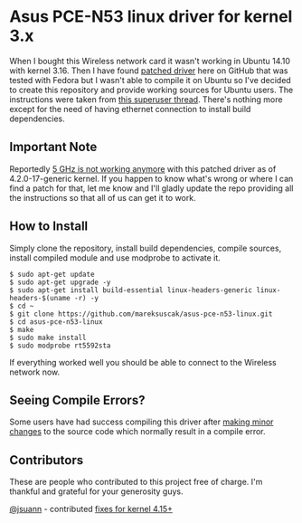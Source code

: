 # Asus PCE-N53 linux driver for kernel 3.x

When I bought this Wireless network card it wasn't working in Ubuntu 14.10 with kernel 3.16. Then I have found [patched driver](https://github.com/unused/patched-Asus-PCE-N53-linux-driver) here on GitHub that was tested with Fedora but I wasn't able to compile it on Ubuntu so I've decided to create this repository and provide working sources for Ubuntu users. The instructions were taken from [this superuser thread](http://superuser.com/questions/663190/asus-pce-n53-11n-n600-pci-e-adapter-on-3-x-kernel). There's nothing more except for the need of having ethernet connection to install build dependencies.

## Important Note

Reportedly [5 GHz is not working anymore](https://github.com/mareksuscak/asus-pce-n53-linux/issues/2) with this patched driver as of 4.2.0-17-generic kernel. If you happen to know what's wrong or where I can find a patch for that, let me know and I'll gladly update the repo providing all the instructions so that all of us can get it to work.

## How to Install

Simply clone the repository, install build dependencies, compile sources, install compiled module and use modprobe to activate it.

```
$ sudo apt-get update
$ sudo apt-get upgrade -y
$ sudo apt-get install build-essential linux-headers-generic linux-headers-$(uname -r) -y
$ cd ~
$ git clone https://github.com/mareksuscak/asus-pce-n53-linux.git
$ cd asus-pce-n53-linux
$ make
$ sudo make install
$ sudo modprobe rt5592sta
```

If everything worked well you should be able to connect to the Wireless network now.

## Seeing Compile Errors?

Some users have had success compiling this driver after [making minor changes](https://github.com/mareksuscak/asus-pce-n53-linux/issues/4#issue-215234424) to the source code which normally result in a compile error.

## Contributors

These are people who contributed to this project free of charge. I'm thankful and grateful for your generosity guys.

[@jsuann](https://github.com/jsuann) - contributed [fixes for kernel 4.15+](https://github.com/mareksuscak/asus-pce-n53-linux/pull/6)
